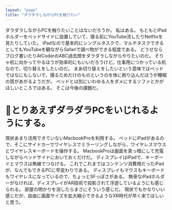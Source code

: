 ```yaml
---
layout: "page"
title: "ダラダラしながらPCを触りたい"
---
```


ダラダラしながらPCを触りたいことはないだろうか。
私はある。
もともとiPadホルダーをベッドサイドに設置していて、寝る前にYouTube流したりNetflixを見たりしていた。
iPadなので基本的にシングルタスクで、マルチタスクできるとしてもYouTubeを観ながらSafariで調べ物ができる程度である。
どうせならブログ書いたりAtCoderのABC過去問をダラダラしながらやりたいのだ。
そりゃ机に向かってやるほうが効率的にもいいだろうけど。仕事用につかっている机なので、切り替えをしたいのだ。
まあ切り替えをしたいという意味ではベッドではなにもしないで、寝るためだけのものというのを体に刷り込んだほうが睡眠の質があがるようだが。
ベッドとは別にいわゆる人をダメにするソファとかがほしいところではある。
そこは今後の課題だ。

# とりあえずダラダラPCをいじれるようにする。

現状あまり活用できていないMacbookProを利用する。
ベッドにiPadがあるので、そこにサイドカーでワイヤレスでミラーリングしながら、ワイヤレスマウスとワイヤレスキーボードを操作する。
MacbookProは画面を真っ暗にして充電しながらベッドサイドにおいておくだけだ。
ディスプレイはiPadで、キーボードとマウスは無線でつなげる。
これでこれまではコンテンツ消費用だったiPadが、なんでもできるPCに早変わりである。
ディスプレイもマウスもキーボードもワイヤレスになっているので、ちょっとSFっぽさがある。
無骨なiPadホルダーがなければ、ディスプレイがAR技術で投影されて浮遊しているようにも感じられる。
部屋の明かりを消したらまさにそういう感じだ。
現状でもかなりいい感じだが、自由に画面サイズを拡大縮小できるようなXR時代が早く来てほしいと思う。